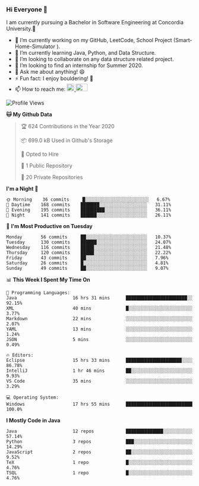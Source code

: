 ### Hi Everyone 👋
I am currently pursuing a Bachelor in Software Engineering at Concordia University.🏫

- 🔭 I’m currently working on my GitHub, LeetCode, School Project (Smart-Home-Simulator ).
- 🌱 I’m currently learning Java, Python, and Data Structure.
- 👯 I’m looking to collaborate on any data structure related project.
- 🤔 I’m looking to find an internship for Summer 2020.
- 💬 Ask me about anything! 😄
- ⚡ Fun fact: I enjoy bouldering! 🧗‍
- 📫 How to reach me: <a href="https://www.linkedin.com/in/siu-tong-ye/" target="_blank"> <img width="20px" width="32" src="https://cdn.jsdelivr.net/npm/simple-icons@v3/icons/linkedin.svg" /> </a> <a href="mailto:SiuTongYe@gmail.com" target="_blank"> <img height="20" width="32" src="https://cdn.jsdelivr.net/npm/simple-icons@v3/icons/gmail.svg" /> </a>

<!--START_SECTION:waka-->
![Profile Views](http://img.shields.io/badge/Profile%20Views-51-blue)

**🐱 My Github Data** 

> 🏆 624 Contributions in the Year 2020
 > 
> 📦 699.0 kB Used in Github's Storage 
 > 
> 💼 Opted to Hire
 > 
> 📜 1 Public Repository 
 > 
> 🔑 20 Private Repositories 

**I'm a Night 🦉** 

```text
🌞 Morning    36 commits     █░░░░░░░░░░░░░░░░░░░░░░░░   6.67% 
🌆 Daytime    168 commits    ███████░░░░░░░░░░░░░░░░░░   31.11% 
🌃 Evening    195 commits    █████████░░░░░░░░░░░░░░░░   36.11% 
🌙 Night      141 commits    ██████░░░░░░░░░░░░░░░░░░░   26.11%

```
📅 **I'm Most Productive on Tuesday** 

```text
Monday       56 commits     ██░░░░░░░░░░░░░░░░░░░░░░░   10.37% 
Tuesday      130 commits    ██████░░░░░░░░░░░░░░░░░░░   24.07% 
Wednesday    116 commits    █████░░░░░░░░░░░░░░░░░░░░   21.48% 
Thursday     120 commits    █████░░░░░░░░░░░░░░░░░░░░   22.22% 
Friday       43 commits     ██░░░░░░░░░░░░░░░░░░░░░░░   7.96% 
Saturday     26 commits     █░░░░░░░░░░░░░░░░░░░░░░░░   4.81% 
Sunday       49 commits     ██░░░░░░░░░░░░░░░░░░░░░░░   9.07%

```


📊 **This Week I Spent My Time On** 

```text
💬 Programming Languages: 
Java                     16 hrs 31 mins      ███████████████████████░░   92.15% 
XML                      40 mins             █░░░░░░░░░░░░░░░░░░░░░░░░   3.77% 
Markdown                 22 mins             ░░░░░░░░░░░░░░░░░░░░░░░░░   2.07% 
YAML                     13 mins             ░░░░░░░░░░░░░░░░░░░░░░░░░   1.24% 
JSON                     5 mins              ░░░░░░░░░░░░░░░░░░░░░░░░░   0.49%

🔥 Editors: 
Eclipse                  15 hrs 33 mins      █████████████████████░░░░   86.78% 
IntelliJ                 1 hr 46 mins        ██░░░░░░░░░░░░░░░░░░░░░░░   9.93% 
VS Code                  35 mins             ░░░░░░░░░░░░░░░░░░░░░░░░░   3.29%

💻 Operating System: 
Windows                  17 hrs 55 mins      █████████████████████████   100.0%

```

**I Mostly Code in Java** 

```text
Java                     12 repos            ██████████████░░░░░░░░░░░   57.14% 
Python                   3 repos             ███░░░░░░░░░░░░░░░░░░░░░░   14.29% 
JavaScript               2 repos             ██░░░░░░░░░░░░░░░░░░░░░░░   9.52% 
TeX                      1 repo              █░░░░░░░░░░░░░░░░░░░░░░░░   4.76% 
TSQL                     1 repo              █░░░░░░░░░░░░░░░░░░░░░░░░   4.76%

```



<!--END_SECTION:waka-->
